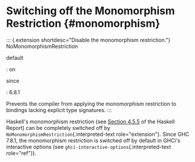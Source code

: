 Switching off the Monomorphism Restriction {#monomorphism}
==========================================

::: {.extension shortdesc="Disable the monomorphism restriction."}
NoMonomorphismRestriction

default

:   on

since

:   6.8.1

Prevents the compiler from applying the monomorphism restriction to
bindings lacking explicit type signatures.
:::

Haskell\'s monomorphism restriction (see [Section
4.5.5](http://www.haskell.org/onlinereport/decls.html#sect4.5.5) of the
Haskell Report) can be completely switched off by
`NoMonomorphismRestriction`{.interpreted-text role="extension"}. Since
GHC 7.8.1, the monomorphism restriction is switched off by default in
GHCi\'s interactive options (see
`ghci-interactive-options`{.interpreted-text role="ref"}).
